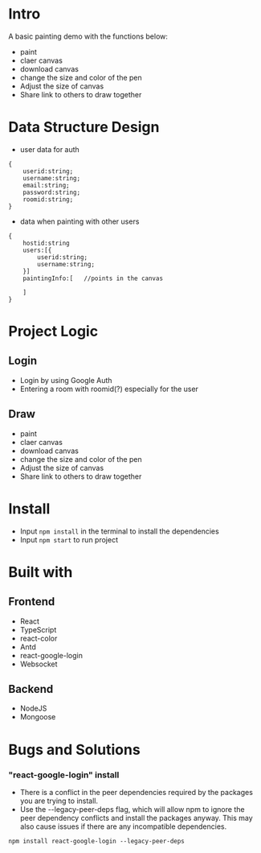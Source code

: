 
# Intro
A basic painting demo with the functions below:
- paint
- claer canvas
- download canvas
- change the size and color of the pen 
- Adjust the size of canvas
- Share link to others to draw together

# Data Structure Design
- user data for auth
```
{
    userid:string;
    username:string;
    email:string;
    password:string;
    roomid:string;
}
```
- data when painting with other users
```
{
    hostid:string
    users:[{
        userid:string;
        username:string;
    }]
    paintingInfo:[   //points in the canvas

    ]
}
```

# Project Logic
## Login
- Login by using Google Auth
- Entering a room with roomid(?) especially for the user
## Draw
- paint
- claer canvas
- download canvas
- change the size and color of the pen 
- Adjust the size of canvas
- Share link to others to draw together 

# Install
- Input `npm install` in the terminal to install the dependencies
- Input `npm start` to run project

# Built with
## Frontend
- React
- TypeScript
- react-color
- Antd
- react-google-login
- Websocket
## Backend
- NodeJS
- Mongoose 


# Bugs and Solutions
### "react-google-login" install
- There is a conflict in the peer dependencies required by the packages you are trying to install. 
- Use the --legacy-peer-deps flag, which will allow npm to ignore the peer dependency conflicts and install the packages anyway. This may also cause issues if there are any incompatible dependencies.
```
npm install react-google-login --legacy-peer-deps
```